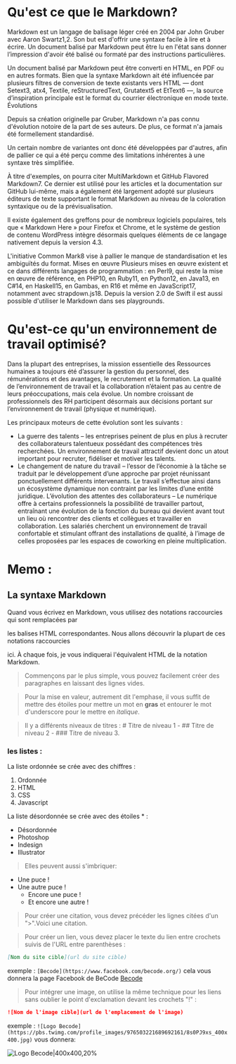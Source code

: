 Qu'est ce que le Markdown?
==========================

Markdown est un langage de balisage léger créé en 2004 par John Gruber avec Aaron Swartz1,2. Son but est d'offrir une syntaxe facile à lire et à écrire. Un document balisé par Markdown peut être lu en l'état sans donner l’impression d'avoir été balisé ou formaté par des instructions particulières.

Un document balisé par Markdown peut être converti en HTML, en PDF ou en autres formats. Bien que la syntaxe Markdown ait été influencée par plusieurs filtres de conversion de texte existants vers HTML — dont Setext3, atx4, Textile, reStructuredText, Grutatext5 et EtText6 —, la source d’inspiration principale est le format du courrier électronique en mode texte. Évolutions

Depuis sa création originelle par Gruber, Markdown n'a pas connu d'évolution notoire de la part de ses auteurs. De plus, ce format n'a jamais été formellement standardisé.

Un certain nombre de variantes ont donc été développées par d'autres, afin de pallier ce qui a été perçu comme des limitations inhérentes à une syntaxe très simplifiée.

À titre d'exemples, on pourra citer MultiMarkdown et GitHub Flavored Markdown7. Ce dernier est utilisé pour les articles et la documentation sur GitHub lui-même, mais a également été largement adopté sur plusieurs éditeurs de texte supportant le format Markdown au niveau de la coloration syntaxique ou de la prévisualisation.

Il existe également des greffons pour de nombreux logiciels populaires, tels que « Markdown Here » pour Firefox et Chrome, et le système de gestion de contenu WordPress intègre désormais quelques éléments de ce langage nativement depuis la version 4.3.

L'initiative Common Mark8 vise à pallier le manque de standardisation et les ambiguïtés du format. Mises en œuvre Plusieurs mises en œuvre existent et ce dans différents langages de programmation : en Perl9, qui reste la mise en œuvre de référence, en PHP10, en Ruby11, en Python12, en Java13, en C#14, en Haskell15, en Gambas, en R16 et même en JavaScript17, notamment avec strapdown.js18. Depuis la version 2.0 de Swift il est aussi possible d'utiliser le Markdown dans ses playgrounds.

Qu'est-ce qu'un environnement de travail optimisé?
==================================================

Dans la plupart des entreprises, la mission essentielle des Ressources humaines a toujours été d’assurer la gestion du personnel, des rémunérations et des avantages, le recrutement et la formation. La qualité de l’environnement de travail et la collaboration n’étaient pas au centre de leurs préoccupations, mais cela évolue. Un nombre croissant de professionnels des RH participent désormais aux décisions portant sur l’environnement de travail (physique et numérique).

Les principaux moteurs de cette évolution sont les suivants :

   * La guerre des talents – les entreprises peinent de plus en plus à recruter des collaborateurs talentueux possédant des compétences très recherchées. Un environnement de travail attractif devient donc un atout important pour recruter, fidéliser et motiver les talents.
   * Le changement de nature du travail – l’essor de l’économie à la tâche se traduit par le développement d’une approche par projet réunissant ponctuellement différents intervenants. Le travail s’effectue ainsi dans un écosystème dynamique non contraint par les limites d’une entité juridique. L’évolution des attentes des collaborateurs – Le numérique offre à certains professionnels la possibilité de travailler partout, entraînant une évolution de la fonction du bureau qui devient avant tout un lieu où rencontrer des clients et collègues et travailler en collaboration. Les salariés cherchent un environnement de travail confortable et stimulant offrant des installations de qualité, à l’image de celles proposées par les espaces de coworking en pleine multiplication.

# Memo :

## La syntaxe Markdown

Quand vous écrivez en Markdown, vous utilisez des notations raccourcies qui sont remplacées par

les balises HTML correspondantes. Nous allons découvrir la plupart de ces notations raccourcies

ici. À chaque fois, je vous indiquerai l'équivalent HTML de la notation Markdown. 

>Commençons par le plus simple, vous pouvez facilement créer des paragraphes en laissant des lignes vides.

>Pour la mise en valeur, autrement dit l'emphase, il vous suffit de mettre des étoiles pour mettre un mot en **gras** et entourer le mot d'underscore pour le mettre en _italique_.

>Il y a différents niveaux de titres : # Titre de niveau 1 - ## Titre de niveau 2 - ### Titre de niveau 3.

### les listes :

La liste ordonnée se crée avec des chiffres :
1. Ordonnée
2. HTML
3. CSS
4. Javascript

La liste désordonnée se crée avec des étoiles * :
* Désordonnée
* Photoshop
* Indesign
* Illustrator

>Elles peuvent aussi s'imbriquer:

* Une puce !
* Une autre puce !
	* Encore une puce !
	* Et encore une autre !	

>Pour créer une citation, vous devez précéder les lignes citées d'un ">".Voici une citation.

>Pour créer un lien, vous devez placer le texte du lien entre crochets suivis de l'URL entre parenthèses :

```Markdown
[Nom du site cible](url du site cible)
```
exemple : ```[Becode](https://www.facebook.com/becode.org/)``` cela vous donnera la page Facebook de BeCode [Becode](https://www.facebook.com/becode.org/)

>Pour intégrer une image, on utilise la même technique pour les liens sans oublier le point d'exclamation devant les crochets "!" :

```Markdown
![Nom de l'image cible](url de l'emplacement de l'image)
```
exemple : ```![Logo Becode](https://pbs.twimg.com/profile_images/976503221689692161/8s0PJ9xs_400x400.jpg)``` vous donnera:


 ![Logo Becode|400x400,20%](https://pbs.twimg.com/profile_images/976503221689692161/8s0PJ9xs_400x400.jpg)












